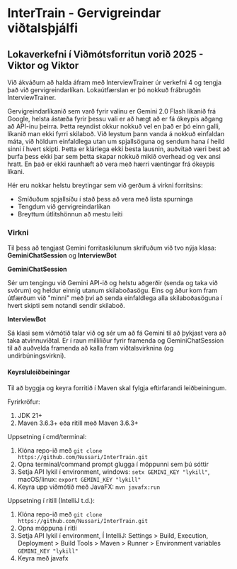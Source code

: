 # InterTrain - Gervigreindar viðtalsþjálfi
## Lokaverkefni í Viðmótsforritun vorið 2025 - Viktor og Viktor


Við ákváðum að halda áfram með InterviewTrainer úr verkefni 4 og tengja það við gervigreindarlíkan.
Lokaútfærslan er þó nokkuð frábrugðin InterviewTrainer.

Gervigreindarlíkanið sem varð fyrir valinu er Gemini 2.0 Flash líkanið frá Google, helsta ástæða fyrir þessu vali er að hægt að er fá ókeypis aðgang að API-inu þeirra.
Þetta reyndist okkur nokkuð vel en það er þó einn galli, líkanið man ekki fyrri skilaboð.
Við leystum þann vanda á nokkuð einfaldan máta, við höldum einfaldlega utan um spjallsöguna og sendum hana í heild sinni í hvert skipti.
Þetta er klárlega ekki besta lausnin, auðvitað væri best að þurfa þess ekki þar sem þetta skapar nokkuð mikið overhead og vex ansi hratt.
En það er ekki raunhæft að vera með hærri væntingar frá ókeypis líkani.

Hér eru nokkar helstu breytingar sem við gerðum á virkni forritsins:
- Smíðuðum spjallsíðu í stað þess að vera með lista spurninga
- Tengdum við gervigreindarlíkan
- Breyttum útlitshönnun að mestu leiti


### Virkni

Til þess að tengjast Gemini forritaskilunum skrifuðum við tvo nýja klasa: **GeminiChatSession** og **InterviewBot**

**GeminiChatSession**

Sér um tengingu við Gemini API-ið og helstu aðgerðir (senda og taka við svörum) og heldur einnig utanum skilaboðasögu.
Eins og áður kom fram útfærðum við "minni" með því að senda einfaldlega alla skilaboðasöguna í hvert skipti sem notandi sendir skilaboð.

**InterviewBot**

Sá klasi sem viðmótið talar við og sér um að fá Gemini til að þykjast vera að taka atvinnuviðtal.
Er í raun milliliður fyrir framenda og GeminiChatSession til að auðvelda framenda að kalla fram viðtalsvirknina (og undirbúningsvirkni).

#### Keyrsluleiðbeiningar

Til að byggja og keyra forritið í Maven skal fylgja eftirfarandi leiðbeiningum.

Fyrirkröfur:

1. JDK 21+
2. Maven 3.6.3+ eða ritill með Maven 3.6.3+

Uppsetning í cmd/terminal:

1. Klóna repo-ið með ```git clone https://github.com/Nussari/InterTrain.git```
2. Opna terminal/command prompt glugga í möppunni sem þú sóttir
4. Setja API lykil í environment, windows: ```setx GEMINI_KEY "lykill"```, macOS/linux: ```export GEMINI_KEY "lykill"```
5. Keyra upp viðmótið með JavaFX: ```mvn javafx:run```

Uppsetning í ritill (IntelliJ t.d.):
1. Klóna repo-ið með ```git clone https://github.com/Nussari/InterTrain.git```
2. Opna möppuna í ritli
3. Setja API lykil í environment, Í IntelliJ: Settings > Build, Execution, Deployment > Build Tools > Maven > Runner > Environment variables ```GEMINI_KEY "lykill"```
4. Keyra með javafx
